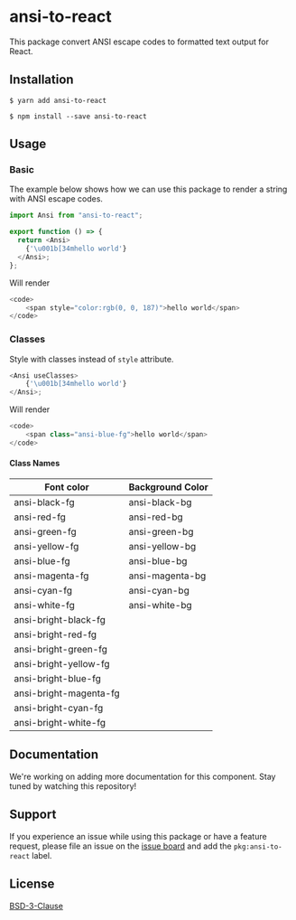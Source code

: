 # ansi-to-react

This package convert ANSI escape codes to formatted text output for React.

## Installation

```
$ yarn add ansi-to-react
```

```
$ npm install --save ansi-to-react
```

## Usage
### Basic
The example below shows how we can use this package to render a string with ANSI escape codes.

```javascript
import Ansi from "ansi-to-react";

export function () => {
  return <Ansi>
    {'\u001b[34mhello world'}
  </Ansi>;
};
```
Will render
```javascript
<code>
    <span style="color:rgb(0, 0, 187)">hello world</span>
</code>
```

### Classes
Style with classes instead of `style` attribute.
```javascript
<Ansi useClasses>
    {'\u001b[34mhello world'}
</Ansi>;
```
Will render
```javascript
<code>
    <span class="ansi-blue-fg">hello world</span>
</code>
```

#### Class Names
|Font color| Background Color
|---|---|
|ansi-black-fg|ansi-black-bg
|ansi-red-fg|ansi-red-bg
|ansi-green-fg|ansi-green-bg
|ansi-yellow-fg|ansi-yellow-bg
|ansi-blue-fg|ansi-blue-bg
|ansi-magenta-fg|ansi-magenta-bg
|ansi-cyan-fg|ansi-cyan-bg
|ansi-white-fg|ansi-white-bg
|ansi-bright-black-fg|
|ansi-bright-red-fg|
|ansi-bright-green-fg|
|ansi-bright-yellow-fg|
|ansi-bright-blue-fg|
|ansi-bright-magenta-fg|
|ansi-bright-cyan-fg|
|ansi-bright-white-fg|

## Documentation

We're working on adding more documentation for this component. Stay tuned by watching this repository!

## Support

If you experience an issue while using this package or have a feature request, please file an issue on the [issue board](https://github.com/nteract/nteract/issues/new/choose) and add the `pkg:ansi-to-react` label.

## License

[BSD-3-Clause](https://choosealicense.com/licenses/bsd-3-clause/)
